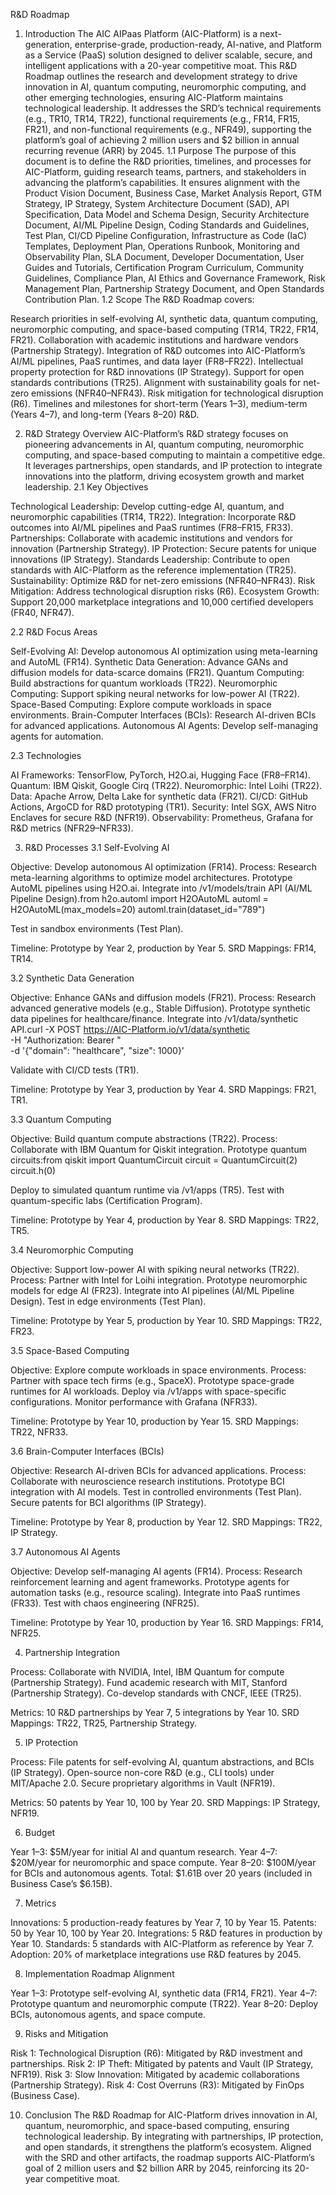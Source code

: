 R&D Roadmap
1. Introduction
The AIC AIPaas Platform (AIC-Platform) is a next-generation, enterprise-grade, production-ready, AI-native, and Platform as a Service (PaaS) solution designed to deliver scalable, secure, and intelligent applications with a 20-year competitive moat. This R&D Roadmap outlines the research and development strategy to drive innovation in AI, quantum computing, neuromorphic computing, and other emerging technologies, ensuring AIC-Platform maintains technological leadership. It addresses the SRD’s technical requirements (e.g., TR10, TR14, TR22), functional requirements (e.g., FR14, FR15, FR21), and non-functional requirements (e.g., NFR49), supporting the platform’s goal of achieving 2 million users and $2 billion in annual recurring revenue (ARR) by 2045.
1.1 Purpose
The purpose of this document is to define the R&D priorities, timelines, and processes for AIC-Platform, guiding research teams, partners, and stakeholders in advancing the platform’s capabilities. It ensures alignment with the Product Vision Document, Business Case, Market Analysis Report, GTM Strategy, IP Strategy, System Architecture Document (SAD), API Specification, Data Model and Schema Design, Security Architecture Document, AI/ML Pipeline Design, Coding Standards and Guidelines, Test Plan, CI/CD Pipeline Configuration, Infrastructure as Code (IaC) Templates, Deployment Plan, Operations Runbook, Monitoring and Observability Plan, SLA Document, Developer Documentation, User Guides and Tutorials, Certification Program Curriculum, Community Guidelines, Compliance Plan, AI Ethics and Governance Framework, Risk Management Plan, Partnership Strategy Document, and Open Standards Contribution Plan.
1.2 Scope
The R&D Roadmap covers:

Research priorities in self-evolving AI, synthetic data, quantum computing, neuromorphic computing, and space-based computing (TR14, TR22, FR14, FR21).
Collaboration with academic institutions and hardware vendors (Partnership Strategy).
Integration of R&D outcomes into AIC-Platform’s AI/ML pipelines, PaaS runtimes, and data layer (FR8–FR22).
Intellectual property protection for R&D innovations (IP Strategy).
Support for open standards contributions (TR25).
Alignment with sustainability goals for net-zero emissions (NFR40–NFR43).
Risk mitigation for technological disruption (R6).
Timelines and milestones for short-term (Years 1–3), medium-term (Years 4–7), and long-term (Years 8–20) R&D.

2. R&D Strategy Overview
AIC-Platform’s R&D strategy focuses on pioneering advancements in AI, quantum computing, neuromorphic computing, and space-based computing to maintain a competitive edge. It leverages partnerships, open standards, and IP protection to integrate innovations into the platform, driving ecosystem growth and market leadership.
2.1 Key Objectives

Technological Leadership: Develop cutting-edge AI, quantum, and neuromorphic capabilities (TR14, TR22).
Integration: Incorporate R&D outcomes into AI/ML pipelines and PaaS runtimes (FR8–FR15, FR33).
Partnerships: Collaborate with academic institutions and vendors for innovation (Partnership Strategy).
IP Protection: Secure patents for unique innovations (IP Strategy).
Standards Leadership: Contribute to open standards with AIC-Platform as the reference implementation (TR25).
Sustainability: Optimize R&D for net-zero emissions (NFR40–NFR43).
Risk Mitigation: Address technological disruption risks (R6).
Ecosystem Growth: Support 20,000 marketplace integrations and 10,000 certified developers (FR40, NFR47).

2.2 R&D Focus Areas

Self-Evolving AI: Develop autonomous AI optimization using meta-learning and AutoML (FR14).
Synthetic Data Generation: Advance GANs and diffusion models for data-scarce domains (FR21).
Quantum Computing: Build abstractions for quantum workloads (TR22).
Neuromorphic Computing: Support spiking neural networks for low-power AI (TR22).
Space-Based Computing: Explore compute workloads in space environments.
Brain-Computer Interfaces (BCIs): Research AI-driven BCIs for advanced applications.
Autonomous AI Agents: Develop self-managing agents for automation.

2.3 Technologies

AI Frameworks: TensorFlow, PyTorch, H2O.ai, Hugging Face (FR8–FR14).
Quantum: IBM Qiskit, Google Cirq (TR22).
Neuromorphic: Intel Loihi (TR22).
Data: Apache Arrow, Delta Lake for synthetic data (FR21).
CI/CD: GitHub Actions, ArgoCD for R&D prototyping (TR1).
Security: Intel SGX, AWS Nitro Enclaves for secure R&D (NFR19).
Observability: Prometheus, Grafana for R&D metrics (NFR29–NFR33).

3. R&D Processes
3.1 Self-Evolving AI

Objective: Develop autonomous AI optimization (FR14).
Process:
Research meta-learning algorithms to optimize model architectures.
Prototype AutoML pipelines using H2O.ai.
Integrate into /v1/models/train API (AI/ML Pipeline Design).from h2o.automl import H2OAutoML
automl = H2OAutoML(max_models=20)
automl.train(dataset_id="789")


Test in sandbox environments (Test Plan).


Timeline: Prototype by Year 2, production by Year 5.
SRD Mappings: FR14, TR14.

3.2 Synthetic Data Generation

Objective: Enhance GANs and diffusion models (FR21).
Process:
Research advanced generative models (e.g., Stable Diffusion).
Prototype synthetic data pipelines for healthcare/finance.
Integrate into /v1/data/synthetic API.curl -X POST https://AIC-Platform.io/v1/data/synthetic \
  -H "Authorization: Bearer <token>" \
  -d '{"domain": "healthcare", "size": 1000}'


Validate with CI/CD tests (TR1).


Timeline: Prototype by Year 3, production by Year 4.
SRD Mappings: FR21, TR1.

3.3 Quantum Computing

Objective: Build quantum compute abstractions (TR22).
Process:
Collaborate with IBM Quantum for Qiskit integration.
Prototype quantum circuits:from qiskit import QuantumCircuit
circuit = QuantumCircuit(2)
circuit.h(0)


Deploy to simulated quantum runtime via /v1/apps (TR5).
Test with quantum-specific labs (Certification Program).


Timeline: Prototype by Year 4, production by Year 8.
SRD Mappings: TR22, TR5.

3.4 Neuromorphic Computing

Objective: Support low-power AI with spiking neural networks (TR22).
Process:
Partner with Intel for Loihi integration.
Prototype neuromorphic models for edge AI (FR23).
Integrate into AI pipelines (AI/ML Pipeline Design).
Test in edge environments (Test Plan).


Timeline: Prototype by Year 5, production by Year 10.
SRD Mappings: TR22, FR23.

3.5 Space-Based Computing

Objective: Explore compute workloads in space environments.
Process:
Partner with space tech firms (e.g., SpaceX).
Prototype space-grade runtimes for AI workloads.
Deploy via /v1/apps with space-specific configurations.
Monitor performance with Grafana (NFR33).


Timeline: Prototype by Year 10, production by Year 15.
SRD Mappings: TR22, NFR33.

3.6 Brain-Computer Interfaces (BCIs)

Objective: Research AI-driven BCIs for advanced applications.
Process:
Collaborate with neuroscience research institutions.
Prototype BCI integration with AI models.
Test in controlled environments (Test Plan).
Secure patents for BCI algorithms (IP Strategy).


Timeline: Prototype by Year 8, production by Year 12.
SRD Mappings: TR22, IP Strategy.

3.7 Autonomous AI Agents

Objective: Develop self-managing AI agents (FR14).
Process:
Research reinforcement learning and agent frameworks.
Prototype agents for automation tasks (e.g., resource scaling).
Integrate into PaaS runtimes (FR33).
Test with chaos engineering (NFR25).


Timeline: Prototype by Year 10, production by Year 16.
SRD Mappings: FR14, NFR25.

4. Partnership Integration

Process:
Collaborate with NVIDIA, Intel, IBM Quantum for compute (Partnership Strategy).
Fund academic research with MIT, Stanford (Partnership Strategy).
Co-develop standards with CNCF, IEEE (TR25).


Metrics: 10 R&D partnerships by Year 7, 5 integrations by Year 10.
SRD Mappings: TR22, TR25, Partnership Strategy.

5. IP Protection

Process:
File patents for self-evolving AI, quantum abstractions, and BCIs (IP Strategy).
Open-source non-core R&D (e.g., CLI tools) under MIT/Apache 2.0.
Secure proprietary algorithms in Vault (NFR19).


Metrics: 50 patents by Year 10, 100 by Year 20.
SRD Mappings: IP Strategy, NFR19.

6. Budget

Year 1–3: $5M/year for initial AI and quantum research.
Year 4–7: $20M/year for neuromorphic and space compute.
Year 8–20: $100M/year for BCIs and autonomous agents.
Total: $1.61B over 20 years (included in Business Case’s $6.15B).

7. Metrics

Innovations: 5 production-ready features by Year 7, 10 by Year 15.
Patents: 50 by Year 10, 100 by Year 20.
Integrations: 5 R&D features in production by Year 10.
Standards: 5 standards with AIC-Platform as reference by Year 7.
Adoption: 20% of marketplace integrations use R&D features by 2045.

8. Implementation Roadmap Alignment

Year 1–3: Prototype self-evolving AI, synthetic data (FR14, FR21).
Year 4–7: Prototype quantum and neuromorphic compute (TR22).
Year 8–20: Deploy BCIs, autonomous agents, and space compute.

9. Risks and Mitigation

Risk 1: Technological Disruption (R6): Mitigated by R&D investment and partnerships.
Risk 2: IP Theft: Mitigated by patents and Vault (IP Strategy, NFR19).
Risk 3: Slow Innovation: Mitigated by academic collaborations (Partnership Strategy).
Risk 4: Cost Overruns (R3): Mitigated by FinOps (Business Case).

10. Conclusion
The R&D Roadmap for AIC-Platform drives innovation in AI, quantum, neuromorphic, and space-based computing, ensuring technological leadership. By integrating with partnerships, IP protection, and open standards, it strengthens the platform’s ecosystem. Aligned with the SRD and other artifacts, the roadmap supports AIC-Platform’s goal of 2 million users and $2 billion ARR by 2045, reinforcing its 20-year competitive moat.